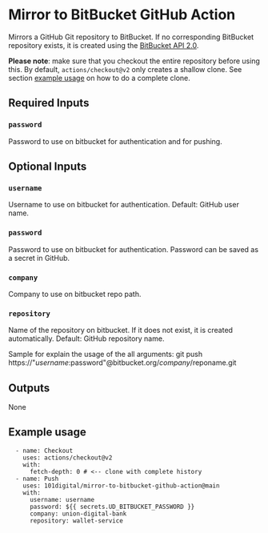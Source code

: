 # Mirror to BitBucket GitHub Action

Mirrors a GitHub Git repository to BitBucket. If no corresponding BitBucket repository exists, it is created using the [BitBucket API 2.0](https://developer.atlassian.com/bitbucket/api/2/reference/).

**Please note**: make sure that you checkout the entire repository before using this. By default, `actions/checkout@v2` only creates a shallow clone. See section [example usage](#example-usage) on how to do a complete clone.

## Required Inputs

### `password`
Password to use on bitbucket for authentication and for pushing.


## Optional Inputs
### `username`
Username to use on bitbucket for authentication. Default: GitHub user name.

### `password`
Password to use on bitbucket for authentication. Password can be saved as a secret in GitHub.

### `company`
Company to use on bitbucket repo path.
### `repository`
Name of the repository on bitbucket. If it does not exist, it is created automatically. Default: GitHub repository name.

Sample for explain the usage of the all arguments:
git push https://"$username:$password"@bitbucket.org/$company/$reponame.git
## Outputs
None

## Example usage

      - name: Checkout
        uses: actions/checkout@v2
        with:
          fetch-depth: 0 # <-- clone with complete history
      - name: Push
        uses: 101digital/mirror-to-bitbucket-github-action@main
        with:
          username: username
          password: ${{ secrets.UD_BITBUCKET_PASSWORD }}
          company: union-digital-bank
          repository: wallet-service
